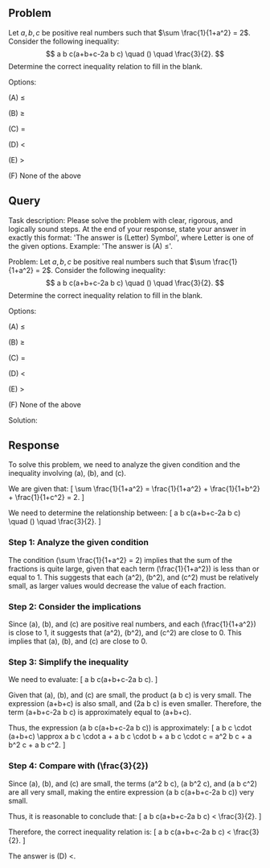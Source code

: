 ## Problem

Let $a, b, c$ be positive real numbers such that $\sum \frac{1}{1+a^2} = 2$. Consider the following inequality:
$$
a b c(a+b+c-2a b c) \quad () \quad \frac{3}{2}.
$$
Determine the correct inequality relation to fill in the blank.

Options:

(A) $\leq$ 

(B) $\geq$

(C) $=$ 

(D) $<$

(E) $>$

(F) None of the above

## Query

Task description: Please solve the problem with clear, rigorous, and logically sound steps. At the end of your response, state your answer in exactly this format: 'The answer is (Letter) Symbol', where Letter is one of the given options. Example: 'The answer is (A) $\leq$'.

Problem: Let $a, b, c$ be positive real numbers such that $\sum \frac{1}{1+a^2} = 2$. Consider the following inequality:
$$
a b c(a+b+c-2a b c) \quad () \quad \frac{3}{2}.
$$
Determine the correct inequality relation to fill in the blank.

Options:

(A) $\leq$ 

(B) $\geq$

(C) $=$ 

(D) $<$

(E) $>$

(F) None of the above

Solution:

## Response

To solve this problem, we need to analyze the given condition and the inequality involving \(a\), \(b\), and \(c\).

We are given that:
\[
\sum \frac{1}{1+a^2} = \frac{1}{1+a^2} + \frac{1}{1+b^2} + \frac{1}{1+c^2} = 2.
\]

We need to determine the relationship between:
\[
a b c(a+b+c-2a b c) \quad () \quad \frac{3}{2}.
\]

### Step 1: Analyze the given condition

The condition \(\sum \frac{1}{1+a^2} = 2\) implies that the sum of the fractions is quite large, given that each term \(\frac{1}{1+a^2}\) is less than or equal to 1. This suggests that each \(a^2\), \(b^2\), and \(c^2\) must be relatively small, as larger values would decrease the value of each fraction.

### Step 2: Consider the implications

Since \(a\), \(b\), and \(c\) are positive real numbers, and each \(\frac{1}{1+a^2}\) is close to 1, it suggests that \(a^2\), \(b^2\), and \(c^2\) are close to 0. This implies that \(a\), \(b\), and \(c\) are close to 0.

### Step 3: Simplify the inequality

We need to evaluate:
\[
a b c(a+b+c-2a b c).
\]

Given that \(a\), \(b\), and \(c\) are small, the product \(a b c\) is very small. The expression \(a+b+c\) is also small, and \(2a b c\) is even smaller. Therefore, the term \(a+b+c-2a b c\) is approximately equal to \(a+b+c\).

Thus, the expression \(a b c(a+b+c-2a b c)\) is approximately:
\[
a b c \cdot (a+b+c) \approx a b c \cdot a + a b c \cdot b + a b c \cdot c = a^2 b c + a b^2 c + a b c^2.
\]

### Step 4: Compare with \(\frac{3}{2}\)

Since \(a\), \(b\), and \(c\) are small, the terms \(a^2 b c\), \(a b^2 c\), and \(a b c^2\) are all very small, making the entire expression \(a b c(a+b+c-2a b c)\) very small.

Thus, it is reasonable to conclude that:
\[
a b c(a+b+c-2a b c) < \frac{3}{2}.
\]

Therefore, the correct inequality relation is:
\[
a b c(a+b+c-2a b c) < \frac{3}{2}.
\]

The answer is (D) $<$.